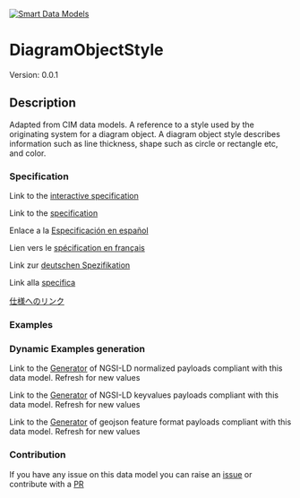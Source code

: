 [![Smart Data Models](https://smartdatamodels.org/wp-content/uploads/2022/01/SmartDataModels_logo.png "Logo")](https://smartdatamodels.org)
# DiagramObjectStyle
Version: 0.0.1

## Description 

Adapted from CIM data models. A reference to a style used by the originating system for a diagram object.  A diagram object style describes information such as line thickness, shape such as circle or rectangle etc, and color.
### Specification

Link to the [interactive specification](https://swagger.lab.fiware.org/?url=https://smart-data-models.github.io/dataModel.EnergyCIM/DiagramObjectStyle/swagger.yaml)

Link to the [specification](https://github.com/smart-data-models/dataModel.EnergyCIM/blob/master/DiagramObjectStyle/doc/spec.md)

Enlace a la [Especificación en español](https://github.com/smart-data-models/dataModel.EnergyCIM/blob/master/DiagramObjectStyle/doc/spec_ES.md)

Lien vers le [spécification en français](https://github.com/smart-data-models/dataModel.EnergyCIM/blob/master/DiagramObjectStyle/doc/spec_FR.md)

Link zur [deutschen Spezifikation](https://github.com/smart-data-models/dataModel.EnergyCIM/blob/master/DiagramObjectStyle/doc/spec_DE.md)

Link alla [specifica](https://github.com/smart-data-models/dataModel.EnergyCIM/blob/master/DiagramObjectStyle/doc/spec_IT.md)

[仕様へのリンク](https://github.com/smart-data-models/dataModel.EnergyCIM/blob/master/DiagramObjectStyle/doc/spec_JA.md)
### Examples
### Dynamic Examples generation

Link to the [Generator](https://smartdatamodels.org/extra/ngsi-ld_generator.php?schemaUrl=https://raw.githubusercontent.com/smart-data-models/dataModel.EnergyCIM/master/DiagramObjectStyle/schema.json&email=info@smartdatamodels.org) of NGSI-LD normalized payloads compliant with this data model. Refresh for new values

Link to the [Generator](https://smartdatamodels.org/extra/ngsi-ld_generator_keyvalues.php?schemaUrl=https://raw.githubusercontent.com/smart-data-models/dataModel.EnergyCIM/master/DiagramObjectStyle/schema.json&email=info@smartdatamodels.org) of NGSI-LD keyvalues payloads compliant with this data model. Refresh for new values

Link to the [Generator](https://smartdatamodels.org/extra/geojson_features_generator.php?schemaUrl=https://raw.githubusercontent.com/smart-data-models/dataModel.EnergyCIM/master/DiagramObjectStyle/schema.json&email=info@smartdatamodels.org) of geojson feature format payloads compliant with this data model. Refresh for new values
### Contribution

 If you have any issue on this data model you can raise an [issue](https://github.com/smart-data-models/dataModel.EnergyCIM/issues)  or contribute with a [PR](https://github.com/smart-data-models/dataModel.EnergyCIM/pulls)